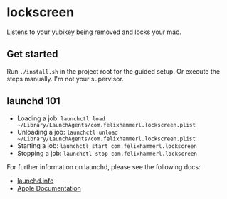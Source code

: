 # lockscreen

Listens to your yubikey being removed and locks your mac.

## Get started

Run `./install.sh` in the project root for the guided setup. Or execute the steps manually. I'm not your supervisor.

## launchd 101

* Loading a job: `launchctl load ~/Library/LaunchAgents/com.felixhammerl.lockscreen.plist`
* Unloading a job: `launchctl unload ~/Library/LaunchAgents/com.felixhammerl.lockscreen.plist`
* Starting a job: `launchctl start com.felixhammerl.lockscreen`
* Stopping a job: `launchctl stop com.felixhammerl.lockscreen`

For further information on launchd, please see the following docs:

* [launchd.info](http://www.launchd.info/)
* [Apple Documentation](https://developer.apple.com/library/archive/documentation/MacOSX/Conceptual/BPSystemStartup/Chapters/CreatingLaunchdJobs.html)

